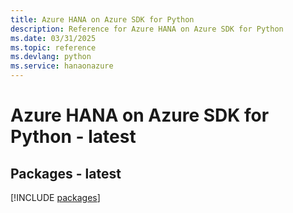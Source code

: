 ```yaml
---
title: Azure HANA on Azure SDK for Python
description: Reference for Azure HANA on Azure SDK for Python
ms.date: 03/31/2025
ms.topic: reference
ms.devlang: python
ms.service: hanaonazure
---
```

# Azure HANA on Azure SDK for Python - latest
## Packages - latest
[!INCLUDE [packages](hana-on-azure-index.md)]